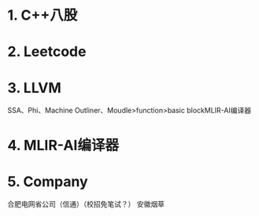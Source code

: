 # 1. C++八股
# 2. Leetcode
# 3. LLVM
SSA、Phi、Machine Outliner、Moudle>function>basic blockMLIR-AI编译器
# 4. MLIR-AI编译器
# 5. Company
合肥电网省公司（信通）（校招免笔试？）
安徽烟草


